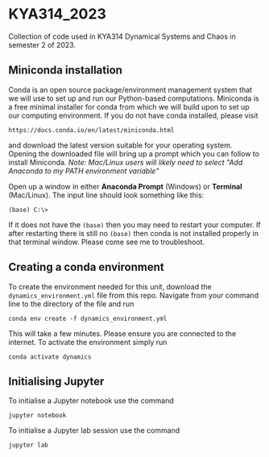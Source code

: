 # KYA314_2023
Collection of code used in KYA314 Dynamical Systems and Chaos in semester 2 of 2023.

## Miniconda installation
Conda is an open source package/environment management system that we will use to set up and run our Python-based computations.  Miniconda is a free minimal installer for conda from which we will build upon to set up our computing environment.  If you do not have conda installed, please visit 

    https://docs.conda.io/en/latest/miniconda.html
  
and download the latest version suitable for your operating system. Opening the downloaded file will bring up a prompt which you can follow to install Miniconda. *Note: Mac/Linux users will likely need to select "Add Anaconda to my PATH environment variable"*

Open up a window in either **Anaconda Prompt** (Windows) or **Terminal** (Mac/Linux).  The input line should look something like this:

    (base) C:\>
    
If it does not have the `(base)` then you may need to restart your computer. If after restarting there is still no `(base)` then conda is not installed properly in that terminal window. Please come see me to troubleshoot. 

## Creating a conda environment
To create the environment needed for this unit, download the `dynamics_environment.yml` file from this repo. Navigate from your command line to the directory of the file and run

    conda env create -f dynamics_environment.yml
    
This will take a few minutes.  Please ensure you are connected to the internet. To activate the environment simply run

    conda activate dynamics
    
## Initialising Jupyter
To initialise a Jupyter notebook use the command

    jupyter notebook
    
To initialise a Jupyter lab session use the command

    jupyter lab
